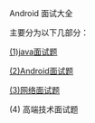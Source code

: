 Android 面试大全

主要分为以下几部分：

[(1)java面试题](https://github.com/qiyei2015/AndroidInterview/blob/master/document/java%E9%9D%A2%E8%AF%95%E9%A2%98.md)

[(2)Android面试题](https://github.com/qiyei2015/AndroidInterview/blob/master/document/Android%E9%9D%A2%E8%AF%95%E9%A2%98.md)

[(3)网络面试题]([(2)Android面试题](https://github.com/qiyei2015/AndroidInterview/blob/master/document/Android%E9%9D%A2%E8%AF%95%E9%A2%98.md))
 
(4) 高端技术面试题
